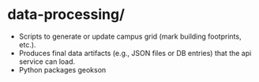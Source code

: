 # data-processing/
- Scripts to generate or update campus grid (mark building footprints, etc.).
- Produces final data artifacts (e.g., JSON files or DB entries) that the api service can load.
- Python packages
    geokson